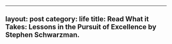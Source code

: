 <!--
 * @Author: Xiaolong Zhu
 * @Date: 2020-10-12 15:17:21
 * @LastEditors: Xiaolong Zhu
 * @LastEditTime: 2020-10-12 15:48:50
 * @Description: 
-->
---
layout: post
category: life
title: Read What it Takes: Lessons in the Pursuit of Excellence by Stephen Schwarzman.
---
